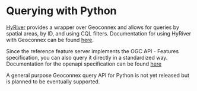# Querying with Python

[HyRiver](https://docs.hyriver.io/) provides a wrapper over Geoconnex and allows for queries by spatial areas, by ID, and using CQL filters. Documentation for using HyRiver with Geoconnex can be found [here](https://docs.hyriver.io/examples/notebooks/geoconnex.html).

Since the reference feature server implements the OGC API - Features specification, you can also query it directly in a standardized way. Documentation for the openapi specification can be found [here](https://reference.geoconnex.us/openapi)

A general purpose Geoconnex query API for Python is not yet released but is planned to be eventually supported. 
